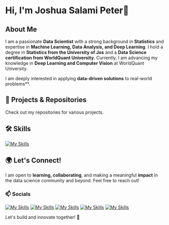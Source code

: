 # Hi, I'm Joshua Salami Peter👋

## About Me
I am a passionate **Data Scientist** with a strong background in **Statistics** and expertise in **Machine Learning, Data Analysis, and Deep Learning**. I hold a degree in **Statistics from the University of Jos** and a **Data Science certification from WorldQuant University**. Currently, I am advancing my knowledge in **Deep Learning and Computer Vision** at WorldQuant University.

I am deeply interested in applying **data-driven solutions** to real-world problems**. 

## 📂 Projects & Repositories
Check out my repositories for various projects.

## 🛠 Skills 
[![My Skills](https://skillicons.dev/icons?i=py,r,anaconda,sklearn,pytorch,mongodb,mysql,vscode)](https://skillicons.dev)

## 🌍 Let's Connect!
I am open to **learning, collaborating**, and making a meaningful **impact** in the data science community and beyond. Feel free to reach out!
### 📫 Socials
[![My Skills](https://skillicons.dev/icons?i=linkedin)](https://linkedin.com/in/jsalamipeter) [![My Skills](https://skillicons.dev/icons?i=twitter)](https://x.com/jsalamipeter) [![My Skills](https://skillicons.dev/icons?i=github)](https://github.com/joshuasalamipeter) [![My Skills](https://skillicons.dev/icons?i=instagram)](https://instagram.com/jsalamipeter/) [![My Skills](https://skillicons.dev/icons?i=gmail)](jsalamipeter@gmail.com)

Let's build and innovate together! 🚀

